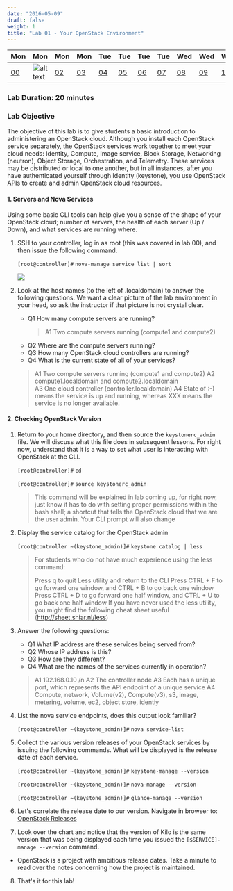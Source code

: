 ```yaml
---
date: "2016-05-09"
draft: false
weight: 1
title: "Lab 01 - Your OpenStack Environment"
---
```


|Mon|Mon|Mon|Mon|Tue|Tue|Tue|Tue|Wed|Wed|Wed|Thur|Thur|Thur|Thur|
|---|---|---|---|---|---|---|---|---|---|---|---|---|---|---|
|[00](/labs/openstack/00/)|![alt text](https://i.imgur.com/nPM3gyv.png "You are here")|[02](/labs/openstack/02/)|[03](/labs/openstack/03/)|[04](/labs/openstack/04/)|[05](/labs/openstack/05/)|[06](/labs/openstack/06/)|[07](/labs/openstack/07/)|[08](/labs/openstack/08/)|[09](/labs/openstack/09/)|[10](/labs/openstack/10/)|[11](/labs/openstack/11/)|[12](/labs/openstack/12/)|[13](/labs/openstack/13/)|[14](/labs/openstack/14/)|

### Lab Duration: 20 minutes

### Lab Objective

The objective of this lab is to give students a basic introduction to administering an OpenStack cloud. Although you install each OpenStack service separately, the OpenStack services work together to meet your cloud needs: Identity, Compute, Image service, Block Storage, Networking (neutron), Object Storage, Orchestration, and Telemetry. These services may be distributed or local to one another, but in all instances, after you have authenticated yourself through Identity (keystone), you use OpenStack APIs to create and admin OpenStack cloud resources.

#### 1. Servers and Nova Services

Using some basic CLI tools can help give you a sense of the shape of your OpenStack cloud; number of servers, the health of each server (Up / Down), and what services are running where.

1. SSH to your controller, log in as root (this was covered in lab 00), and then issue the following command. 

    `[root@controller]#` `nova-manage service list | sort`

    ![](https://i.imgur.com/JTAptKm.png)

2. Look at the host names (to the left of .localdomain) to answer the following questions. We want a clear picture of the lab environment in your head, so ask the instructor if that picture is not crystal clear.
 
    - Q1 How many compute servers are running?
      > A1 Two compute servers running (compute1 and compute2)
    - Q2 Where are the compute servers running?
    - Q3 How many OpenStack cloud controllers are running?
    - Q4 What is the current state of all of your services?
     
    > A1 Two compute servers running  (compute1 and compute2)
    > A2 compute1.localdomain and compute2.localdomain  
    > A3 One cloud controller (controller.localdomain) 
    > A4 State of :-) means the service is up and running, whereas XXX means the service is no longer available.  

#### 2. Checking OpenStack Version

1. Return to your home directory, and then source the `keystonerc_admin` file. We will discuss what this file does in subsequent lessons. For right now, understand that it is a way to set what user is interacting with OpenStack at the CLI.

    `[root@controller]#` `cd`
	
	`[root@controller]#` `source keystonerc_admin`

    > This command will be explained in lab coming up, for right now, just know it has to do with setting proper permissions within the bash shell; a shortcut that tells the OpenStack cloud that we are the user admin. Your CLI prompt will also change

2. Display the service catalog for the OpenStack admin

    `[root@controller ~(keystone_admin)]#` `keystone catalog | less`
	
    > For students who do not have much experience using the less command:
    >
    > Press q to quit Less utility and return to the CLI
    > Press CTRL + F to go forward one window, and CTRL + B to go back one window
    > Press CTRL + D to go forward one half window, and CTRL + U to go back one half window
    > If you have never used the less utility, you might find the following cheat sheet useful (http://sheet.shiar.nl/less)
 
3. Answer the following questions:

    - Q1 What IP address are these services being served from? 
    - Q2 Whose IP address is this? 
    - Q3 How are they different?
    - Q4 What are the names of the services currently in operation?
    
    > A1 192.168.0.10 /n
    > A2 The controller node
    > A3 Each has a unique port, which represents the API endpoint of a unique service
    > A4 Compute, network, Volume(v2), Compute(v3), s3, image, metering, volume, ec2, object store, identiy

4. List the nova service endpoints, does this output look familiar? 

    `[root@controller ~(keystone_admin)]#` `nova service-list`

5. Collect the various version releases of your OpenStack services by issuing the following commands. What will be displayed is the release date of each service.

    `[root@controller ~(keystone_admin)]#` `keystone-manage --version`

    `[root@controller ~(keystone_admin)]#` `nova-manage --version`

    `[root@controller ~(keystone_admin)]#` `glance-manage --version`

6. Let's correlate the release date to our version. Navigate in browser to: [OpenStack Releases](https://wiki.openstack.org/wiki/Releases)

7. Look over the chart and notice that the version of Kilo is the same version that was being displayed each time you issued the `[$SERVICE]-manage --version` command.

 * OpenStack is a project with ambitious release dates. Take a minute to read over the notes concerning how the project is maintained.
 
8. That's it for this lab!
